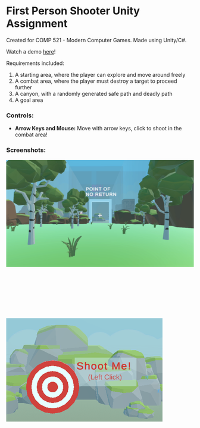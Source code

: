 # First Person Shooter Unity Assignment

Created for COMP 521 - Modern Computer Games. Made using Unity/C#.

Watch a demo [here](https://www.youtube.com/watch?v=FVWS2cOupnk&t=16s&ab_channel=Lian)!

Requirements included:
1. A starting area, where the player can explore and move around freely
2. A combat area, where the player must destroy a target to proceed further
3. A canyon, with a randomly generated safe path and deadly path
4. A goal area

### Controls:
- **Arrow Keys and Mouse:** Move with arrow keys, click to shoot in the combat area!

### Screenshots:
<div><img src="starting-screen.png" align="left" /></div>
<br><br><br><br><br><br><br><br><br><br><br><br><br><br><br><br><br><br><br><br><br><br><br><br><br>
<div><img src="fps-unity.png" align="left width="1400" /></div>
